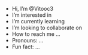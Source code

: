 -  Hi, I’m @Vitooc3
-  I’m interested in 
-  I’m currently learning 
-  I’m looking to collaborate on 
-  How to reach me ...
-  Pronouns: ...
-  Fun fact: ...

<!---

--->
